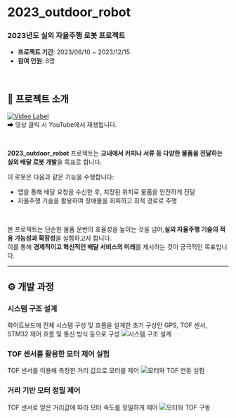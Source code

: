 # 2023_outdoor_robot

### 2023년도 실외 자율주행 로봇 프로젝트
- **프로젝트 기간**: 2023/06/10 ~ 2023/12/15  
- **참여 인원**: 8명  

<br>

## 🎥 프로젝트 소개  
[![Video Label](http://img.youtube.com/vi/OPb_hmidFw8/0.jpg)](https://www.youtube.com/watch?v=OPb_hmidFw8&t=3s)  
➡ 영상 클릭 시 YouTube에서 재생됩니다.

<br>

**2023_outdoor_robot** 프로젝트는 **교내에서 커피나 서류 등 다양한 물품을 전달하는 실외 배달 로봇 개발**을 목표로 합니다.

이 로봇은 다음과 같은 기능을 수행합니다:
- 앱을 통해 배달 요청을 수신한 후, 지정된 위치로 물품을 안전하게 전달  
- 자율주행 기술을 활용하여 장애물을 회피하고 최적 경로로 주행  

<br>

본 프로젝트는 단순한 물품 운반의 효율성을 높이는 것을 넘어,**실외 자율주행 기술의 적용 가능성과 확장성**을 실험하고자 합니다.  
이를 통해 **경제적이고 혁신적인 배달 서비스의 미래**를 제시하는 것이 궁극적인 목표입니다.

---

## ⚙️ 개발 과정

###  시스템 구조 설계
화이트보드에 전체 시스템 구성 및 흐름을 설계한 초기 구상안
GPS, TOF 센서, STM32 제어 흐름 및 통신 방식 등으로 구성
![시스템 구조 설계](media/초기_설계.png)

###  TOF 센서를 활용한 모터 제어 실험
TOF 센서를 이용해 측정한 거리 값으로 모터를 제어
![모터와 TOF 연동 실험](./media/모터_tof.gif)

###  거리 기반 모터 정밀 제어
TOF 센서로 얻은 거리값에 따라 모터 속도를 정밀하게 제어
![모터와 TOF 구동](./media/모터+tof제어.gif)
